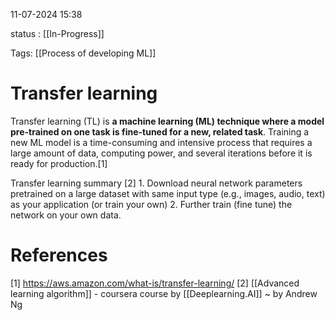 
11-07-2024 15:38

status : [[In-Progress]]

Tags: [[Process of developing ML]]

# Transfer learning

Transfer learning (TL) is **a machine learning (ML) technique where a model pre-trained on one task is fine-tuned for a new, related task**. Training a new ML model is a time-consuming and intensive process that requires a large amount of data, computing power, and several iterations before it is ready for production.$[1]$ 

Transfer learning summary $[2]$
	1. Download neural network parameters pretrained on a large dataset with same input type (e.g., images, audio, text) as your application (or train your own)
	2. Further train (fine tune) the network on your own data.
# References

[1] https://aws.amazon.com/what-is/transfer-learning/
[2] [[Advanced learning algorithm]] - coursera course by [[Deeplearning.AI]] ~ by Andrew Ng
